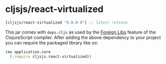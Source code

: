 # cljsjs/react-virtualized

[](dependency)
```clojure
[cljsjs/react-virtualized "9.0.0-0"] ;; latest release
```
[](/dependency)

This jar comes with `deps.cljs` as used by the [Foreign Libs][flibs] feature
of the ClojureScript compiler. After adding the above dependency to your project
you can require the packaged library like so:

```clojure
(ns application.core
  (:require cljsjs.react-virtualized))
```

[flibs]: https://github.com/clojure/clojurescript/wiki/Packaging-Foreign-Dependencies
